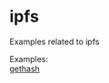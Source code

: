 # ipfs
Examples related to ipfs

Examples:<br/>
[gethash](https://github.com/web3examples/ipfs/tree/master/gethash)

